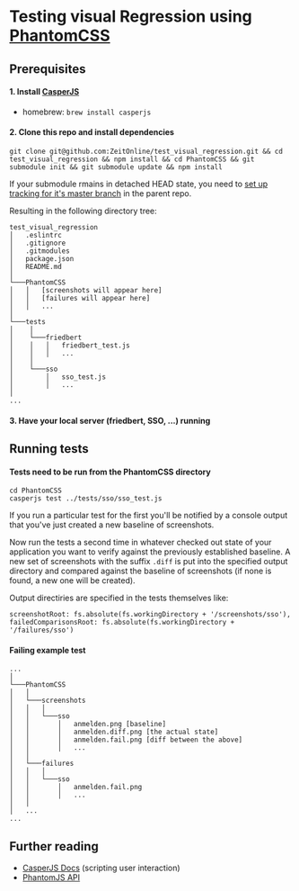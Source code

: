 # Testing visual Regression using [PhantomCSS](https://github.com/Huddle/PhantomCSS#getting-started-try-the-demo)

## Prerequisites

#### 1. Install [CasperJS](http://docs.casperjs.org/en/latest/installation.html)

- homebrew: `brew install casperjs`

#### 2. Clone this repo and install dependencies

`git clone git@github.com:ZeitOnline/test_visual_regression.git && cd test_visual_regression && npm install && cd PhantomCSS && git submodule init && git submodule update && npm install`

If your submodule rmains in detached HEAD state, you need to [set up tracking for it's master branch]((https://stackoverflow.com/questions/18770545/why-is-my-git-submodule-head-detached-from-master)) in the parent repo.

Resulting in the following directory tree:

```
test_visual_regression
│   .eslintrc
│   .gitignore
│   .gitmodules
│   package.json
│   README.md
│
└───PhantomCSS
│   │   [screenshots will appear here]
│   │   [failures will appear here]
│   │   ...
│
└───tests
│    │
│    └───friedbert
│    │   │   friedbert_test.js
│    │   │   ...
│    │
│    └───sso
│        │   sso_test.js
│        │   ...
│
...
```
#### 3. Have your local server (friedbert, SSO, ...) running

## Running tests

#### Tests need to be run from  the PhantomCSS directory

```
cd PhantomCSS
casperjs test ../tests/sso/sso_test.js
```

If you run a particular test for the first you'll be notified by a console output that you've just created a new baseline of screenshots.

Now run the tests a second time in whatever checked out state of your application you want to verify against the previously established baseline. A new set of screenshots with the suffix `.diff` is put into the specified output directory and compared against the baseline of screenshots (if none is found, a new one will be created).

Output directiries are specified in the tests themselves like:

```
screenshotRoot: fs.absolute(fs.workingDirectory + '/screenshots/sso'),
failedComparisonsRoot: fs.absolute(fs.workingDirectory + '/failures/sso')
```

#### Failing example test

```
...
│
└───PhantomCSS
│   │
│   └───screenshots
│   │   │
│   │   └───sso
│   │       │   anmelden.png [baseline]
│   │       │   anmelden.diff.png [the actual state]
│   │       │   anmelden.fail.png [diff between the above]
│   │       │   ...
│   │
│   └───failures
│   │   │
│   │   └───sso
│   │       │   anmelden.fail.png
│   │       │   ...
│   │
│   ...
...
```

## Further reading
- [CasperJS Docs](http://docs.casperjs.org/en/latest/) (scripting user interaction)
- [PhantomJS API](http://phantomjs.org/api/)
